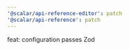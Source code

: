```yaml
---
'@scalar/api-reference-editor': patch
'@scalar/api-reference': patch
---
```


feat: configuration passes Zod
